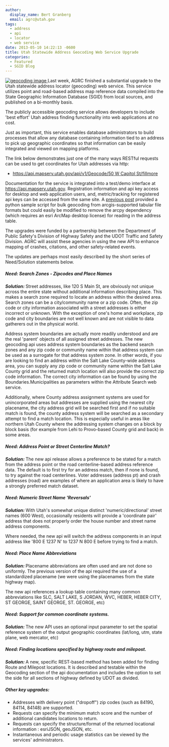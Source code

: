 ```yaml
---
author:
  display_name: Bert Granberg
  email: agrc@utah.gov
tags:
  - address
  - api
  - locator
  - web service
date: 2013-05-10 14:22:13 -0600
title: Utah Statewide Address Geocoding Web Service Upgrade
categories:
  - Featured
  - SGID Blog
---
```

<p>
  <a href="{{ "/downloads/Geocode.png" | prepend: site.baseurl }}">
    <img src="{{ "/images/Geocode-300x223.png" | prepend: site.baseurl }}" alt="geocoding image" title="api.mapserv.utah.gov address locator" class="inline-text-left" />
  </a> Last week, AGRC finished a substantial upgrade to the Utah statewide address locator (geocoding) web service. This service utilizes point and road-based address map reference data compiled into the State Geographic Information Database (SGID) from local sources, and published on a bi-monthly basis.</p>
  <p>The publicly accessible geocoding service allows developers to include 'best effort' Utah address finding functionality into web applications at no cost.</p>
  <p>Just as important, this service enables database administrators to build processes that allow any database containing information tied to an address to pick up geographic coordinates so that information can be easily integrated and viewed on mapping platforms. </p>
  <p>The link below demonstrates just one of the many ways RESTful requests can be used to get coordinates for Utah addresses via http:</p>
  <ul class="dotless">
    <li><a href="https://api.mapserv.utah.gov/api/v1/Geocode/50%20W%20Capitol%20St/fillmore?spatialReference=4326&apikey=AGRC-CAAF88F2268506">https://api.mapserv.utah.gov/api/v1/Geocode/50 W Capitol St/fillmore</a></li>
  </ul>
  <p>Documentation for the service is integrated into a test/demo interface at <a href="https://api.mapserv.utah.gov">https://api.mapserv.utah.gov</a>. Registration information and api key access for desktop and web application users, and, metric/tracking for registered api keys can be accessed from the same site. A <a href="{{ "/using-the-mapserv-utah-gov-api-to-geocode-address/" | prepend: site.baseurl }}">previous post</a> provided a python sample script for bulk geocoding from arcgis-supported tabular file formats but could easily be modified to remove the arcpy dependency (which requires an esri ArcMap desktop license) for reading in the address table.</p>
  <p>The upgrades were funded by a partnership between the Department of Public Safety's Division of Highway Safety and the UDOT Traffic and Safety Division. AGRC will assist these agencies in using the new API to enhance mapping of crashes, citations, and other safety-related events.</p>
  <p>The updates are perhaps most easily described by the short series of Need/Solution statements below.</p>
  <h5>Need: Search Zones - Zipcodes and Place Names</h5>
  <p><strong><em>Solution:</em> </strong>Street addresses, like 120 S Main St, are obviously not unique across the entire state without additional information describing place. This makes a search zone required to locate an address within the desired area. Search zones can be a city/community name or a zip code. Often, the zip code or city information associated with a street addresses is either incorrect or unknown. With the exception of one's home and workplace, zip code and city boundaries are not well known and are not visible to data gatherers out in the physical world.</p>
  <p>Address system boundaries are actually more readily understood and are the real 'parent' objects of all assigned street addresses. The new geocoding api uses address system boundaries as the backend search zones and any zip code or community name within that address system can be used as a surrogate for that address system zone.  In other words, if you are looking to find an address within the Salt Lake County-wide address area, you can supply any zip code or community name within the Salt Lake County grid and the returned match location will also provide the correct zip code information. The correct city information can be found by using the Boundaries.Municipalities as parameters within the Attribute Search web service.</p>
  <p>Additionally, where County address assignment systems are used for unincorporated areas but addresses are supplied using the nearest city placename, the city address grid will be searched first and if no suitable match is found, the county address system will be searched as a secondary attempt to find a match location. This is especially useful in areas like northern Utah County where the addressing system changes on a block by block basis (for example from Lehi to Provo-based County grid and back) in some areas.</p>
  <h5>Need: Address Point or Street Centerline Match?</h5>
  <p><strong><em>Solution:</em> </strong>The new api release allows a preference to be stated for a match from the address point or the road centerline-based address reference data. The default is to first try for an address match, then if none is found, to try against the road centerlines. Voter addresses (address pt) and crash addresses (road) are examples of where an application area is likely to have a strongly preferred match dataset.</p>
  <h5>Need: Numeric Street Name 'Reversals'</h5>
  <p><strong><em>Solution:</em> </strong>With Utah's somewhat unique distinct 'numeric/directional' street names (600 West), occasionally residents will provide a 'coordinate pair' address that does not properly order the house number and street name address components. </p>
  <p>Where needed, the new api will switch the address components in an input address like '800 E 1237 N' to 1237 N 800 E before trying to find a match.</p>
  <h5>Need: Place Name Abbreviations</h5>
  <p><strong><em>Solution:</em> </strong> Placename abbreviations are often used and are not done so uniformly. The previous version of the api required the use of a standardized placename (we were using the placenames from the state highway map).</p>
  <p>The new api references a lookup table containing many common abbreviations like SLC, SALT LAKE, S JORDAN, WVC, HEBER, HEBER CITY, ST GEORGE, SAINT GEORGE, ST. GEORGE, etc)</p>
  <h5>Need: Support for common coordinate systems.</h5>
  <p><strong><em>Solution:</em> </strong> The new API uses an optional input parameter to set the spatial reference system of the output geographic coordinates (lat/long, utm, state plane, web mercator, etc)</p>
  <h5>Need: Finding locations specified by highway route and milepost.</h5>
  <p><strong><em>Solution:</em> </strong> A new, specific REST-based method has been added for finding Route and Milepost locations. It is described and testable within the Geocoding section of the api documentation and includes the option to set the side for all sections of highway defined by UDOT as divided.</p>
  <h5>Other key upgrades:</h5>
  <ul>
    <li>Addresses with delivery point ("dropoff") zip codes (such as 84190, 84114, 84148) are supported.
    <li>Requests can specify the minimum match score and the number of additional candidates locations to return.
    <li>Requests can specify the structure/format of the returned locational information : esriJSON, geoJSON, etc.
    <li>Instantaneous and periodic usage statistics can be viewed by the services' administrators.
  </ul>
